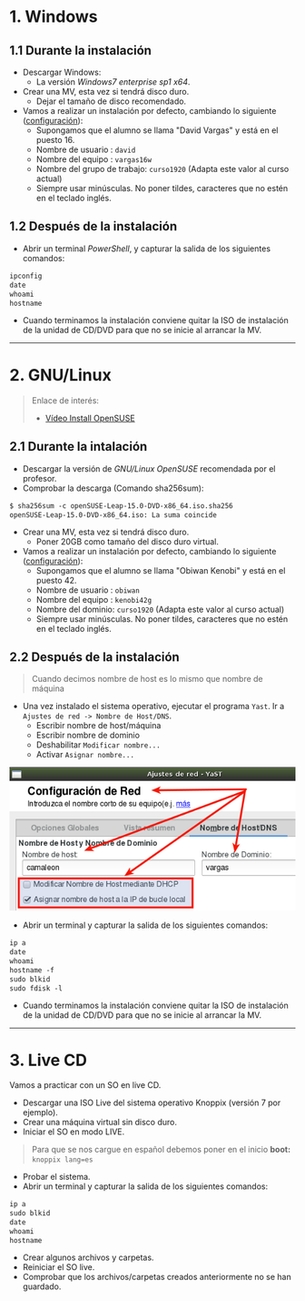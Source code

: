 
# 1. Windows

## 1.1 Durante la instalación

* Descargar Windows:
    * La versión *Windows7 enterprise sp1 x64*.
* Crear una MV, esta vez si tendrá disco duro.
    * Dejar el tamaño de disco recomendado.
* Vamos a realizar un instalación por defecto, cambiando lo siguiente ([configuración](../../../global/configuracion/windows.md)):
    * Supongamos que el alumno se llama "David Vargas"  y está en el puesto 16.
    * Nombre de usuario : `david`
    * Nombre del equipo : `vargas16w`
    * Nombre del grupo de trabajo: `curso1920` (Adapta este valor al curso actual)
    * Siempre usar minúsculas. No poner tildes, caracteres que no estén en el teclado inglés.

## 1.2 Después de la instalación

* Abrir un terminal *PowerShell*, y capturar la salida de los siguientes comandos:
```
ipconfig
date
whoami
hostname
```

* Cuando terminamos la instalación conviene quitar la ISO de instalación de la unidad de CD/DVD para que no se inicie al arrancar la MV.

---

# 2. GNU/Linux

> Enlace de interés:
> * [Vídeo Install OpenSUSE](http://www.youtube.com/embed/nC8n1Pg6gto?list=PL3E447E094F7E3EBB)

## 2.1 Durante la intalación

* Descargar la versión de *GNU/Linux OpenSUSE* recomendada por el profesor.
* Comprobar la descarga (Comando sha256sum):
```
$ sha256sum -c openSUSE-Leap-15.0-DVD-x86_64.iso.sha256 
openSUSE-Leap-15.0-DVD-x86_64.iso: La suma coincide
```

* Crear una MV, esta vez si tendrá disco duro.
    * Poner 20GB como tamaño del disco duro virtual.
* Vamos a realizar un instalación por defecto, cambiando lo siguiente ([configuración](../../../global/configuracion/opensuse.md)):
    * Supongamos que el alumno se llama "Obiwan Kenobi"  y está en el puesto 42.
    * Nombre de usuario : `obiwan`
    * Nombre del equipo : `kenobi42g`
    * Nombre del dominio: `curso1920` (Adapta este valor al curso actual)
    * Siempre usar minúsculas. No poner tildes, caracteres que no estén en el teclado inglés.

## 2.2 Después de la instalación

> Cuando decimos nombre de host es lo mismo que nombre de máquina

* Una vez instalado el sistema operativo, ejecutar el programa
`Yast`. Ir a `Ajustes de red -> Nombre de Host/DNS`.
    * Escribir nombre de host/máquina
    * Escribir nombre de dominio
    * Deshabilitar `Modificar nombre...`
    * Activar `Asignar nombre...`

![hostname](./images/hostname.png)

* Abrir un terminal y capturar la salida de los siguientes comandos:
```
ip a
date
whoami
hostname -f
sudo blkid
sudo fdisk -l
```

* Cuando terminamos la instalación conviene quitar la ISO de instalación de la unidad de CD/DVD para que no se inicie al arrancar la MV.

---

# 3. Live CD

Vamos a practicar con un SO en live CD.
* Descargar una ISO Live del sistema operativo Knoppix (versión 7 por ejemplo).
* Crear una máquina virtual sin disco duro.
* Iniciar el SO en modo LIVE.

> Para que se nos cargue en español debemos poner en el inicio **boot:**` knoppix lang=es`

* Probar el sistema.
* Abrir un terminal y capturar la salida de los siguientes comandos:
```
ip a
sudo blkid
date
whoami
hostname
```

* Crear algunos archivos y carpetas.
* Reiniciar el SO live.
* Comprobar que los archivos/carpetas creados anteriormente no se han guardado.


